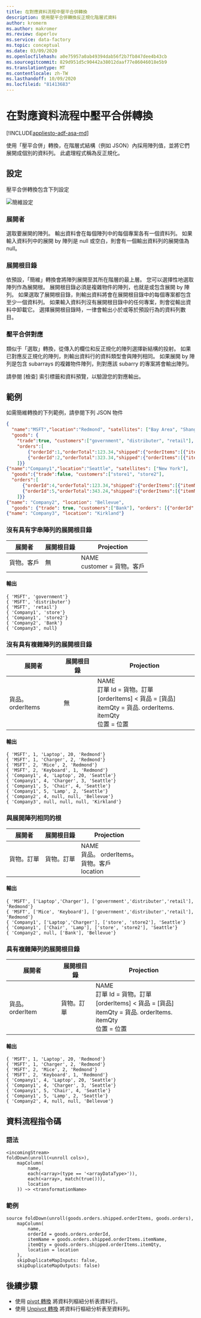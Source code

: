 ```yaml
---
title: 在對應資料流程中壓平合併轉換
description: 使用壓平合併轉換反正規化階層式資料
author: kromerm
ms.author: makromer
ms.review: daperlov
ms.service: data-factory
ms.topic: conceptual
ms.date: 03/09/2020
ms.openlocfilehash: a0e75957a0ab49394dab56f2b7fb847dee4b43cb
ms.sourcegitcommit: 829d951d5c90442a38012daaf77e86046018e5b9
ms.translationtype: MT
ms.contentlocale: zh-TW
ms.lasthandoff: 10/09/2020
ms.locfileid: "81413683"
---
```

# <a name="flatten-transformation-in-mapping-data-flow"></a>在對應資料流程中壓平合併轉換

[!INCLUDE[appliesto-adf-asa-md](includes/appliesto-adf-asa-md.md)]

使用「壓平合併」轉換，在階層式結構（例如 JSON）內採用陣列值，並將它們展開成個別的資料列。 此處理程式稱為反正規化。

## <a name="configuration"></a>設定

壓平合併轉換包含下列設定

![簡維設定](media/data-flow/flatten1.png "簡維設定")

### <a name="unroll-by"></a>展開者

選取要展開的陣列。 輸出資料會在每個陣列中的每個專案各有一個資料列。 如果輸入資料列中的展開 by 陣列是 null 或空白，則會有一個輸出資料列的展開值為 null。

### <a name="unroll-root"></a>展開根目錄

依預設，「簡維」轉換會將陣列展開至其所在階層的最上層。 您可以選擇性地選取陣列作為展開根。 展開根目錄必須是複雜物件的陣列，也就是或包含展開 by 陣列。 如果選取了展開根目錄，則輸出資料將會在展開根目錄中的每個專案都包含至少一個資料列。 如果輸入資料列沒有展開根目錄中的任何專案，則會從輸出資料中卸載它。 選擇展開根目錄時，一律會輸出小於或等於預設行為的資料列數目。

### <a name="flatten-mapping"></a>壓平合併對應

類似于「選取」轉換，從傳入的欄位和反正規化的陣列選擇新結構的投射。 如果已對應反正規化的陣列，則輸出資料行的資料類型會與陣列相同。 如果展開 by 陣列是包含 subarrays 的複雜物件陣列，則對應該 subarry 的專案將會輸出陣列。

請參閱 [檢查] 索引標籤和資料預覽，以驗證您的對應輸出。

## <a name="examples"></a>範例

如需簡維轉換的下列範例，請參閱下列 JSON 物件

``` json
{
  "name":"MSFT","location":"Redmond", "satellites": ["Bay Area", "Shanghai"],
  "goods": {
    "trade":true, "customers":["government", "distributer", "retail"],
    "orders":[
        {"orderId":1,"orderTotal":123.34,"shipped":{"orderItems":[{"itemName":"Laptop","itemQty":20},{"itemName":"Charger","itemQty":2}]}},
        {"orderId":2,"orderTotal":323.34,"shipped":{"orderItems":[{"itemName":"Mice","itemQty":2},{"itemName":"Keyboard","itemQty":1}]}}
    ]}}
{"name":"Company1","location":"Seattle", "satellites": ["New York"],
  "goods":{"trade":false, "customers":["store1", "store2"],
  "orders":[
      {"orderId":4,"orderTotal":123.34,"shipped":{"orderItems":[{"itemName":"Laptop","itemQty":20},{"itemName":"Charger","itemQty":3}]}},
      {"orderId":5,"orderTotal":343.24,"shipped":{"orderItems":[{"itemName":"Chair","itemQty":4},{"itemName":"Lamp","itemQty":2}]}}
    ]}}
{"name": "Company2", "location": "Bellevue",
  "goods": {"trade": true, "customers":["Bank"], "orders": [{"orderId": 4, "orderTotal": 123.34}]}}
{"name": "Company3", "location": "Kirkland"}
```

### <a name="no-unroll-root-with-string-array"></a>沒有具有字串陣列的展開根目錄

| 展開者 | 展開根目錄 | Projection |
| --------- | ----------- | ---------- |
| 貨物。客戶 | 無 | NAME <br> customer = 貨物。客戶 |

#### <a name="output"></a>輸出

```
{ 'MSFT', 'government'}
{ 'MSFT', 'distributer'}
{ 'MSFT', 'retail'}
{ 'Company1', 'store'}
{ 'Company1', 'store2'}
{ 'Company2', 'Bank'}
{ 'Company3', null}
```

### <a name="no-unroll-root-with-complex-array"></a>沒有具有複雜陣列的展開根目錄

| 展開者 | 展開根目錄 | Projection |
| --------- | ----------- | ---------- |
| 貨品。 orderItems | 無 | NAME <br> 訂單 Id = 貨物。訂單 <br> [orderItems] < 貨品 = [貨品] <br> itemQty = 貨品. orderItems. itemQty <br> 位置 = 位置 |

#### <a name="output"></a>輸出

```
{ 'MSFT', 1, 'Laptop', 20, 'Redmond'}
{ 'MSFT', 1, 'Charger', 2, 'Redmond'}
{ 'MSFT', 2, 'Mice', 2, 'Redmond'}
{ 'MSFT', 2, 'Keyboard', 1, 'Redmond'}
{ 'Company1', 4, 'Laptop', 20, 'Seattle'}
{ 'Company1', 4, 'Charger', 3, 'Seattle'}
{ 'Company1', 5, 'Chair', 4, 'Seattle'}
{ 'Company1', 5, 'Lamp', 2, 'Seattle'}
{ 'Company2', 4, null, null, 'Bellevue'}
{ 'Company3', null, null, null, 'Kirkland'}
```

### <a name="same-root-as-unroll-array"></a>與展開陣列相同的根

| 展開者 | 展開根目錄 | Projection |
| --------- | ----------- | ---------- |
| 貨物。訂單 | 貨物。訂單 | NAME <br> 貨品。 orderItems。 <br> 貨物。客戶 <br> location |

#### <a name="output"></a>輸出

```
{ 'MSFT', ['Laptop','Charger'], ['government','distributer','retail'], 'Redmond'}
{ 'MSFT', ['Mice', 'Keyboard'], ['government','distributer','retail'], 'Redmond'}
{ 'Company1', ['Laptop','Charger'], ['store', 'store2'], 'Seattle'}
{ 'Company1', ['Chair', 'Lamp'], ['store', 'store2'], 'Seattle'}
{ 'Company2', null, ['Bank'], 'Bellevue'}
```

### <a name="unroll-root-with-complex-array"></a>具有複雜陣列的展開根目錄

| 展開者 | 展開根目錄 | Projection |
| --------- | ----------- | ---------- |
| 貨品。 orderItem | 貨物。訂單 |NAME <br> 訂單 Id = 貨物。訂單 <br> [orderItems] < 貨品 = [貨品] <br> itemQty = 貨品. orderItems. itemQty <br> 位置 = 位置 |

#### <a name="output"></a>輸出

```
{ 'MSFT', 1, 'Laptop', 20, 'Redmond'}
{ 'MSFT', 1, 'Charger', 2, 'Redmond'}
{ 'MSFT', 2, 'Mice', 2, 'Redmond'}
{ 'MSFT', 2, 'Keyboard', 1, 'Redmond'}
{ 'Company1', 4, 'Laptop', 20, 'Seattle'}
{ 'Company1', 4, 'Charger', 3, 'Seattle'}
{ 'Company1', 5, 'Chair', 4, 'Seattle'}
{ 'Company1', 5, 'Lamp', 2, 'Seattle'}
{ 'Company2', 4, null, null, 'Bellevue'}
```

## <a name="data-flow-script"></a>資料流程指令碼

### <a name="syntax"></a>語法

```
<incomingStream>
foldDown(unroll(<unroll cols>),
    mapColumn(
        name,
        each(<array>(type == '<arrayDataType>')),
        each(<array>, match(true())),
        location
    )) ~> <transformationName>
```

### <a name="example"></a>範例

```
source foldDown(unroll(goods.orders.shipped.orderItems, goods.orders),
    mapColumn(
        name,
        orderId = goods.orders.orderId,
        itemName = goods.orders.shipped.orderItems.itemName,
        itemQty = goods.orders.shipped.orderItems.itemQty,
        location = location
    ),
    skipDuplicateMapInputs: false,
    skipDuplicateMapOutputs: false) 
```    

## <a name="next-steps"></a>後續步驟

* 使用 [pivot 轉換](data-flow-pivot.md) 將資料列樞紐分析表資料行。
* 使用 [Unpivot 轉換](data-flow-unpivot.md) 將資料行樞紐分析表至資料列。
